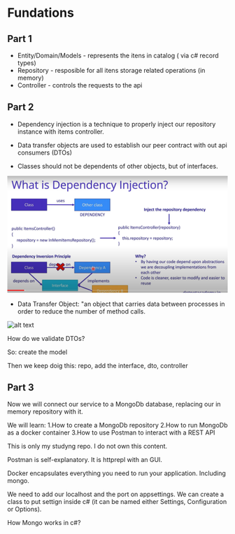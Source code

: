 # Fundations

## Part 1

* Entity/Domain/Models - represents the itens in catalog ( via c# record types)
* Repository - resposible for all itens storage related operations (in memory)
* Controller - controls the requests to the api

## Part 2

* Dependency injection is a technique to properly inject our
repository instance with items controller.

* Data transfer objects are used to establish our peer contract with out api consumers (DTOs)

* Classes should not be dependents of other objects, but of interfaces.

![alt text](./img/1.png)

* Data Transfer Object: "an object that carries data between processes in order to reduce the number of method calls.

![alt text](https://martinfowler.com/eaaCatalog/dtoSketch.gif)

How do we validate DTOs?

So: create the model

Then we keep doig this: repo, add the interface, dto, controller

## Part 3

Now we will connect our service to a MongoDb database, replacing our in memory repository with it.

We will learn:
    1.How to create a MongoDb repository
    2.How to run MongoDb as a docker container
    3.How to use Postman to interact with a REST API

This is only my studyng repo. I do not own this content.

Postman is self-explanatory. It is httprepl with an GUI.

Docker encapsulates everything you need to run your application. Including mongo.

We need to add our localhost and the port on appsettings. We can create a class to put settign inside c# (it can be named either Settings, Configuration or Options).

How Mongo works in c#?
